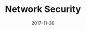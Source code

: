 ---
layout: project
type: project
image: images/network-security.jpg
title: Network Security
# All dates must be YYYY-MM-DD format!
date: 2017-11-30
labels:
  - Networks
  - Security
  - Python
  - C
permalink: https://github.com/uday96/Network-Security
summary: Implemented Kerberos v5, SSH functionality and simulated network attacks after setting up an IDS, using Mininet and Snort.
---